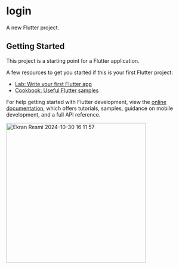 # login

A new Flutter project.

## Getting Started

This project is a starting point for a Flutter application.

A few resources to get you started if this is your first Flutter project:

- [Lab: Write your first Flutter app](https://docs.flutter.dev/get-started/codelab)
- [Cookbook: Useful Flutter samples](https://docs.flutter.dev/cookbook)

For help getting started with Flutter development, view the
[online documentation](https://docs.flutter.dev/), which offers tutorials,
samples, guidance on mobile development, and a full API reference.


<img width="374" alt="Ekran Resmi 2024-10-30 16 11 57" src="https://github.com/user-attachments/assets/26d4b015-eb1c-426f-b2a0-2c69ee462ad0">
